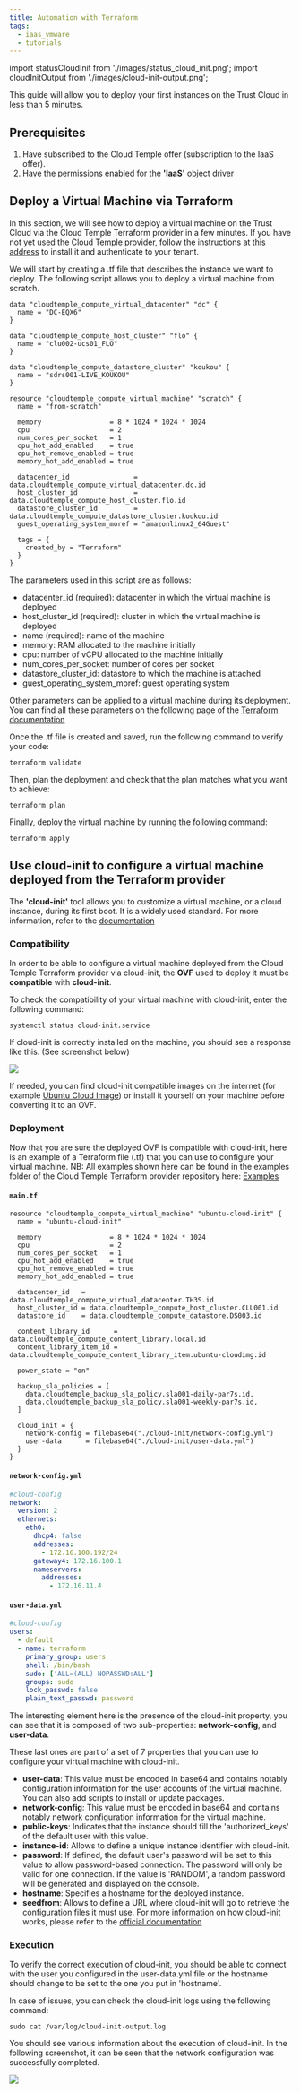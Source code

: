 ```yaml
---
title: Automation with Terraform
tags:
  - iaas_vmware
  - tutorials
---
```

import statusCloudInit from './images/status_cloud_init.png';
import cloudInitOutput from './images/cloud-init-output.png';

This guide will allow you to deploy your first instances on the Trust Cloud in less than 5 minutes.

## __Prerequisites__

1. Have subscribed to the Cloud Temple offer (subscription to the IaaS offer).
2. Have the permissions enabled for the __'IaaS'__ object driver

## Deploy a Virtual Machine via Terraform

In this section, we will see how to deploy a virtual machine on the Trust Cloud via the Cloud Temple Terraform provider in a few minutes.
If you have not yet used the Cloud Temple provider, follow the instructions at [this address](https://registry.terraform.io/providers/Cloud-Temple/cloudtemple/latest/docs) to install it and authenticate to your tenant.

We will start by creating a .tf file that describes the instance we want to deploy.
The following script allows you to deploy a virtual machine from scratch.

```hcl
data "cloudtemple_compute_virtual_datacenter" "dc" {
  name = "DC-EQX6"
}

data "cloudtemple_compute_host_cluster" "flo" {
  name = "clu002-ucs01_FLO"
}

data "cloudtemple_compute_datastore_cluster" "koukou" {
  name = "sdrs001-LIVE_KOUKOU"
}

resource "cloudtemple_compute_virtual_machine" "scratch" {
  name = "from-scratch"

  memory                 = 8 * 1024 * 1024 * 1024
  cpu                    = 2
  num_cores_per_socket   = 1
  cpu_hot_add_enabled    = true
  cpu_hot_remove_enabled = true
  memory_hot_add_enabled = true

  datacenter_id                = data.cloudtemple_compute_virtual_datacenter.dc.id
  host_cluster_id              = data.cloudtemple_compute_host_cluster.flo.id
  datastore_cluster_id         = data.cloudtemple_compute_datastore_cluster.koukou.id
  guest_operating_system_moref = "amazonlinux2_64Guest"

  tags = {
    created_by = "Terraform"
  }
}
```

The parameters used in this script are as follows:

- datacenter_id (required): datacenter in which the virtual machine is deployed
- host_cluster_id (required): cluster in which the virtual machine is deployed
- name (required): name of the machine
- memory: RAM allocated to the machine initially
- cpu: number of vCPU allocated to the machine initially
- num_cores_per_socket: number of cores per socket
- datastore_cluster_id: datastore to which the machine is attached
- guest_operating_system_moref: guest operating system

Other parameters can be applied to a virtual machine during its deployment. You can find all these parameters on the following page of the [Terraform documentation](https://registry.terraform.io/providers/Cloud-Temple/cloudtemple/latest/docs/resources/compute_virtual_machine)

Once the .tf file is created and saved, run the following command to verify your code:

```
terraform validate
```

Then, plan the deployment and check that the plan matches what you want to achieve:

```
terraform plan
```

Finally, deploy the virtual machine by running the following command:

```
terraform apply
```

## Use cloud-init to configure a virtual machine deployed from the Terraform provider

The __'cloud-init'__ tool allows you to customize a virtual machine, or a cloud instance, during its first boot. It is a widely used standard.
For more information, refer to the [documentation](https://cloudinit.readthedocs.io/en/latest/)

### Compatibility

In order to be able to configure a virtual machine deployed from the Cloud Temple Terraform provider via cloud-init, the __OVF__ used to deploy it must be __compatible__ with __cloud-init__.

To check the compatibility of your virtual machine with cloud-init, enter the following command:

`systemctl status cloud-init.service`

If cloud-init is correctly installed on the machine, you should see a response like this. (See screenshot below)

<img src={statusCloudInit}/>

If needed, you can find cloud-init compatible images on the internet (for example [Ubuntu Cloud Image](https://cloud-images.ubuntu.com/)) or install it yourself on your machine before converting it to an OVF.

### Deployment

Now that you are sure the deployed OVF is compatible with cloud-init, here is an example of a Terraform file (.tf) that you can use to configure your virtual machine.
NB: All examples shown here can be found in the examples folder of the Cloud Temple Terraform provider repository here: [Examples](https://github.com/Cloud-Temple/terraform-provider-cloudtemple/tree/main/examples)

#### `main.tf`

```HCL
resource "cloudtemple_compute_virtual_machine" "ubuntu-cloud-init" {
  name = "ubuntu-cloud-init"

  memory                 = 8 * 1024 * 1024 * 1024
  cpu                    = 2
  num_cores_per_socket   = 1
  cpu_hot_add_enabled    = true
  cpu_hot_remove_enabled = true
  memory_hot_add_enabled = true

  datacenter_id   = data.cloudtemple_compute_virtual_datacenter.TH3S.id
  host_cluster_id = data.cloudtemple_compute_host_cluster.CLU001.id
  datastore_id    = data.cloudtemple_compute_datastore.DS003.id

  content_library_id      = data.cloudtemple_compute_content_library.local.id
  content_library_item_id = data.cloudtemple_compute_content_library_item.ubuntu-cloudimg.id

  power_state = "on"

  backup_sla_policies = [
    data.cloudtemple_backup_sla_policy.sla001-daily-par7s.id,
    data.cloudtemple_backup_sla_policy.sla001-weekly-par7s.id,
  ]

  cloud_init = {
    network-config = filebase64("./cloud-init/network-config.yml")
    user-data      = filebase64("./cloud-init/user-data.yml")
  }
}
```

#### `network-config.yml`

```YAML
#cloud-config
network:
  version: 2
  ethernets:
    eth0:
      dhcp4: false
      addresses:
        - 172.16.100.192/24
      gateway4: 172.16.100.1
      nameservers:
        addresses:
          - 172.16.11.4
```

#### `user-data.yml`

```YAML
#cloud-config
users:
  - default
  - name: terraform
    primary_group: users
    shell: /bin/bash
    sudo: ['ALL=(ALL) NOPASSWD:ALL']
    groups: sudo
    lock_passwd: false
    plain_text_passwd: password
```

The interesting element here is the presence of the cloud-init property, you can see that it is composed of two sub-properties: __network-config__, and __user-data__.

These last ones are part of a set of 7 properties that you can use to configure your virtual machine with cloud-init.

- __user-data__: This value must be encoded in base64 and contains notably configuration information for the user accounts of the virtual machine. You can also add scripts to install or update packages.
- __network-config__: This value must be encoded in base64 and contains notably network configuration information for the virtual machine.
- __public-keys__: Indicates that the instance should fill the 'authorized_keys' of the default user with this value.
- __instance-id__: Allows to define a unique instance identifier with cloud-init.
- __password__: If defined, the default user's password will be set to this value to allow password-based connection. The password will only be valid for one connection. If the value is 'RANDOM', a random password will be generated and displayed on the console.
- __hostname__: Specifies a hostname for the deployed instance.
- __seedfrom__: Allows to define a URL where cloud-init will go to retrieve the configuration files it must use.
For more information on how cloud-init works, please refer to the [official documentation](https://cloudinit.readthedocs.io/en/latest/)

### Execution

To verify the correct execution of cloud-init, you should be able to connect with the user you configured in the user-data.yml file or the hostname should change to be set to the one you put in 'hostname'.

In case of issues, you can check the cloud-init logs using the following command:

`sudo cat /var/log/cloud-init-output.log`

You should see various information about the execution of cloud-init. In the following screenshot, it can be seen that the network configuration was successfully completed.

<img src={cloudInitOutput} />